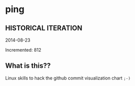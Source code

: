 # ping

## HISTORICAL ITERATION
2014-08-23

Incremented: 812

## What is this?? 
Linux skills to hack the github commit visualization chart `;-)`
